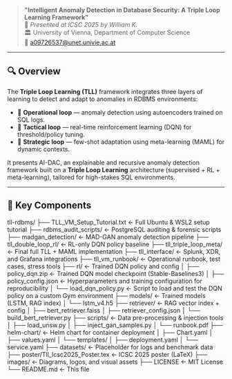 > **"Intelligent Anomaly Detection in Database Security: A Triple Loop Learning Framework"**  
> 📍 *Presented at ICSC 2025 by William K.*  
> 🏛 University of Vienna, Department of Computer Science  
> 📧 a09726537@unet.univie.ac.at

---

## 🔍 Overview

The **Triple Loop Learning (TLL)** framework integrates three layers of learning to detect and adapt to anomalies in RDBMS environments:

- 🔁 **Operational loop** — anomaly detection using autoencoders trained on SQL logs.
- 🧠 **Tactical loop** — real-time reinforcement learning (DQN) for threshold/policy tuning.
- 🎯 **Strategic loop** — few-shot adaptation using meta-learning (MAML) for dynamic contexts.

It presents AI-DAC, an explainable and recursive anomaly detection framework built on a **Triple Loop Learning** architecture (supervised + RL + meta-learning), tailored for high-stakes SQL environments.

---

## 📌 Key Components

tll-rdbms/
├── TLL_VM_Setup_Tutorial.txt     ← Full Ubuntu & WSL2 setup tutorial
├── rdbms_audit_scripts/          ← PostgreSQL auditing & forensic scripts
├── madgan_detection/             ← MAD-GAN anomaly detection pipeline
├── tll_double_loop_rl/           ← RL-only DQN policy baseline
├── tll_triple_loop_meta/         ← Final full TLL + MAML implementation
├── tll_interface/                ← Splunk, XDR, and Grafana integrations
├── tll_vm_runbook/               ← Operational runbook, test cases, stress tools
├── rl/                           ← Trained DQN policy and config
│   ├── policy_dqn.zip           ← Trained DQN model checkpoint (Stable-Baselines3)
│   ├── policy_config.json       ← Hyperparameters and training configuration for reproducibility
│   └── load_dqn_policy.py       ← Script to load and test the DQN policy on a custom Gym environment
├── models/                       ← Trained models (LSTM, RAG index)
│   └── lstm_v4.h5
├── retriever/                    ← RAG vector index + config
│   ├── bert_retriever.faiss
│   ├── retriever_config.json
│   └── build_bert_retriever.py
├── scripts/                      ← Data pre-processing & injection tools
│   ├── load_unsw.py
│   ├── inject_gan_samples.py
│   └── runbook.pdf
├── helm-chart/                   ← Helm chart for container deployment
│   ├── Chart.yaml
│   ├── values.yaml
│   └── templates/
│       ├── deployment.yaml
│       └── service.yaml
├── datasets/                     ← Placeholder for logs and benchmark data
├── poster/Tll_Icsc2025_Poster.tex ← ICSC 2025 poster (LaTeX)
├── images/                       ← Diagrams, logos, and visual assets
├── LICENSE                       ← MIT License
└── README.md                     ← This file
